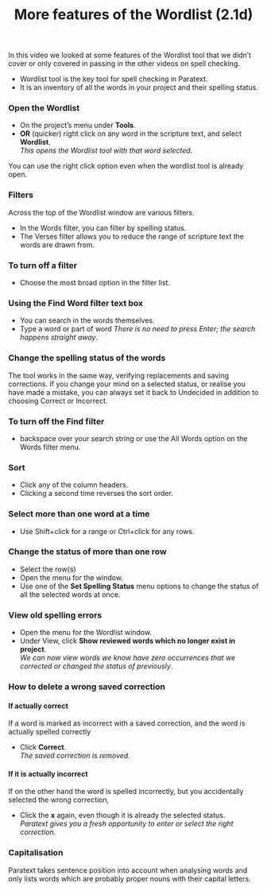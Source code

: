 ﻿---
title: More features of the Wordlist (2.1d) 
---
In this video we looked at some features of the Wordlist tool that we didn’t cover or only covered in passing in the other videos on spell checking.

-   Wordlist tool is the key tool for spell checking in Paratext.
-   It is an inventory of all the words in your project and their spelling status.

### Open the Wordlist

-   On the project’s menu under **Tools**.
-   **OR** (quicker) right click on any word in the scripture text, and select **Wordlist**.  
    *This opens the Wordlist tool with that word selected*.

You can use the right click option even when the wordlist tool is already open.

### Filters

Across the top of the Wordlist window are various filters.

-   In the Words filter, you can filter by spelling status.
-   The Verses filter allows you to reduce the range of scripture text the words are drawn from.

### To turn off a filter

-   Choose the most broad option in the filter list.

### Using the Find Word filter text box

-   You can search in the words themselves.
-   Type a word or part of word
    *There is no need to press Enter; the search happens straight away*.

### Change the spelling status of the words

The tool works in the same way, verifying replacements and saving corrections. If you change your mind on a selected status, or realise you have made a mistake, you can always set it back to Undecided in addition to choosing Correct or Incorrect.

### To turn off the Find filter

-   backspace over your search string or use the All Words option on the Words filter menu.

### Sort

-   Click any of the column headers.
-   Clicking a second time reverses the sort order.

### Select more than one word at a time

-   Use Shift+click for a range or Ctrl+click for any rows.

### Change the status of more than one row

-   Select the row(s)
-   Open the menu for the window.
-   Use one of the **Set Spelling Status** menu options to change the status of all the selected words at once.

### View old spelling errors

-   Open the menu for the Wordlist window.
-   Under View, click **Show reviewed words which no longer exist in project**.  
    *We can now view words we know have zero occurrences that we corrected or changed the status of previously*.

### How to delete a wrong saved correction

#### If actually correct

If a word is marked as incorrect with a saved correction, and the word is actually spelled correctly

-   Click **Correct**.  
    *The saved correction is removed*.

#### If it is actually incorrect

If on the other hand the word is spelled incorrectly, but you accidentally selected the wrong correction,

-   Click the **x** again, even though it is already the selected status.  
    *Paratext gives you a fresh opportunity to enter or select the right correction*.

### Capitalisation

Paratext takes sentence position into account when analysing words and only lists words which are probably proper nouns with their capital letters.


